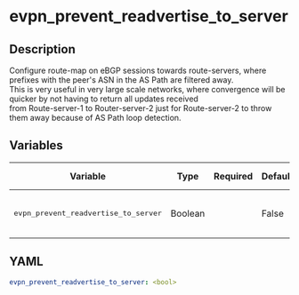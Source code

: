 # evpn_prevent_readvertise_to_server

## Description

Configure route-map on eBGP sessions towards route-servers, where prefixes with the peer's ASN in the AS Path are filtered away.<br>This is very useful in very large scale networks, where convergence will be quicker by not having to return all updates received<br>from Route-server-1 to Router-server-2 just for Route-server-2 to throw them away because of AS Path loop detection.<br>

## Variables

| Variable | Type | Required | Default | Value Restrictions | Description |
| -------- | ---- | -------- | ------- | ------------------ | ----------- |
| <pre>evpn_prevent_readvertise_to_server | Boolean |  | False |  | EVPN Prevent Readvertise to Server |

## YAML

```yaml
evpn_prevent_readvertise_to_server: <bool>
```